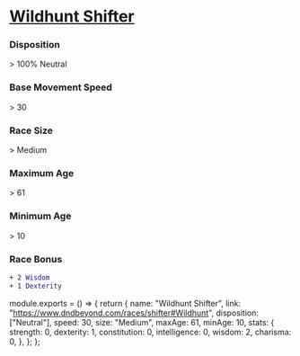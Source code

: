 # **[Wildhunt Shifter](https://www.dndbeyond.com/races/shifter#Wildhunt)**
### **Disposition**
\> 100% Neutral
### **Base Movement Speed**
\> 30
### **Race Size**
\> Medium
### **Maximum Age**
\> 61
### **Minimum Age**
\> 10
### **Race Bonus**
```diff
+ 2 Wisdom
+ 1 Dexterity
```

module.exports = () => {
	return {
		name: "Wildhunt Shifter",
		link: "https://www.dndbeyond.com/races/shifter#Wildhunt",
		disposition: ["Neutral"],
		speed: 30,
		size: "Medium",
		maxAge: 61,
		minAge: 10,
		stats: {
			strength: 0,
			dexterity: 1,
			constitution: 0,
			intelligence: 0,
			wisdom: 2,
			charisma: 0,
		},
	};
};
